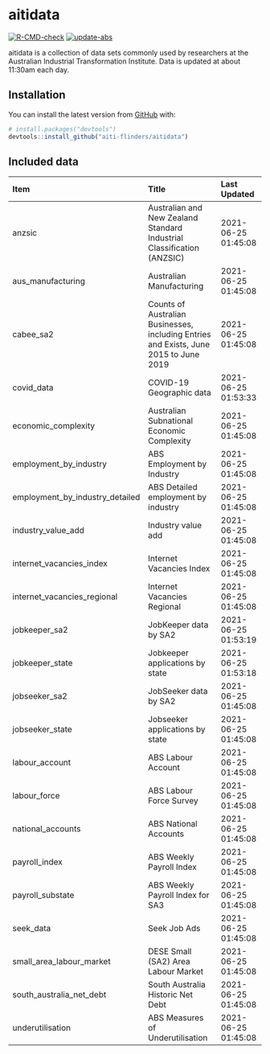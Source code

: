 
<!-- README.md is generated from README.Rmd. Please edit that file -->

# aitidata

<!-- badges: start -->

[![R-CMD-check](https://github.com/aiti-flinders/aitidata/actions/workflows/R-CMD-check.yaml/badge.svg)](https://github.com/aiti-flinders/aitidata/actions/workflows/R-CMD-check.yaml)
[![update-abs](https://github.com/aiti-flinders/aitidata/workflows/update-abs/badge.svg)](https://github.com/aiti-flinders/aitidata/actions)
<!-- badges: end -->

aitidata is a collection of data sets commonly used by researchers at
the Australian Industrial Transformation Institute. Data is updated at
about 11:30am each day.

## Installation

You can install the latest version from [GitHub](https://github.com/)
with:

``` r
# install.packages("devtools")
devtools::install_github("aiti-flinders/aitidata")
```

## Included data

| Item                               | Title                                                                                 | Last Updated        |
| :--------------------------------- | :------------------------------------------------------------------------------------ | :------------------ |
| anzsic                             | Australian and New Zealand Standard Industrial Classification (ANZSIC)                | 2021-06-25 01:45:08 |
| aus\_manufacturing                 | Australian Manufacturing                                                              | 2021-06-25 01:45:08 |
| cabee\_sa2                         | Counts of Australian Businesses, including Entries and Exists, June 2015 to June 2019 | 2021-06-25 01:45:08 |
| covid\_data                        | COVID-19 Geographic data                                                              | 2021-06-25 01:53:33 |
| economic\_complexity               | Australian Subnational Economic Complexity                                            | 2021-06-25 01:45:08 |
| employment\_by\_industry           | ABS Employment by Industry                                                            | 2021-06-25 01:45:08 |
| employment\_by\_industry\_detailed | ABS Detailed employment by industry                                                   | 2021-06-25 01:45:08 |
| industry\_value\_add               | Industry value add                                                                    | 2021-06-25 01:45:08 |
| internet\_vacancies\_index         | Internet Vacancies Index                                                              | 2021-06-25 01:45:08 |
| internet\_vacancies\_regional      | Internet Vacancies Regional                                                           | 2021-06-25 01:45:08 |
| jobkeeper\_sa2                     | JobKeeper data by SA2                                                                 | 2021-06-25 01:53:19 |
| jobkeeper\_state                   | Jobkeeper applications by state                                                       | 2021-06-25 01:53:18 |
| jobseeker\_sa2                     | JobSeeker data by SA2                                                                 | 2021-06-25 01:45:08 |
| jobseeker\_state                   | Jobseeker applications by state                                                       | 2021-06-25 01:45:08 |
| labour\_account                    | ABS Labour Account                                                                    | 2021-06-25 01:45:08 |
| labour\_force                      | ABS Labour Force Survey                                                               | 2021-06-25 01:45:08 |
| national\_accounts                 | ABS National Accounts                                                                 | 2021-06-25 01:45:08 |
| payroll\_index                     | ABS Weekly Payroll Index                                                              | 2021-06-25 01:45:08 |
| payroll\_substate                  | ABS Weekly Payroll Index for SA3                                                      | 2021-06-25 01:45:08 |
| seek\_data                         | Seek Job Ads                                                                          | 2021-06-25 01:45:08 |
| small\_area\_labour\_market        | DESE Small (SA2) Area Labour Market                                                   | 2021-06-25 01:45:08 |
| south\_australia\_net\_debt        | South Australia Historic Net Debt                                                     | 2021-06-25 01:45:08 |
| underutilisation                   | ABS Measures of Underutilisation                                                      | 2021-06-25 01:45:08 |
